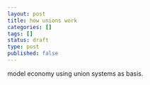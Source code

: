 ```yaml
---
layout: post
title: how unions work
categories: []
tags: []
status: draft
type: post
published: false
---
```

model economy using union systems as basis.
